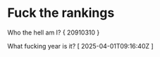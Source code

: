 # Fuck the rankings

Who the hell am I?
{ 20910310 }

What fucking year is it?
[ 2025-04-01T09:16:40Z ]
